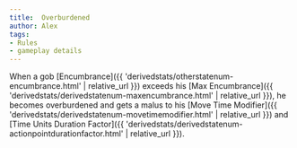 ```yaml
---
title:  Overburdened
author: Alex
tags:
- Rules
- gameplay details
---                               
```






When a gob [Encumbrance]({{ 'derivedstats/otherstatenum-encumbrance.html' | relative_url }}) exceeds his [Max Encumbrance]({{ 'derivedstats/derivedstatenum-maxencumbrance.html' | relative_url }}), he becomes overburdened and gets a malus to his [Move Time Modifier]({{ 'derivedstats/derivedstatenum-movetimemodifier.html' | relative_url }}) and [Time Units Duration Factor]({{ 'derivedstats/derivedstatenum-actionpointdurationfactor.html' | relative_url }}).


